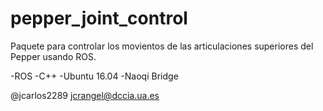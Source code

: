 # pepper_joint_control
Paquete para controlar los movientos de las articulaciones superiores del Pepper usando ROS.

-ROS
-C++
-Ubuntu 16.04
-Naoqi Bridge

@jcarlos2289
jcrangel@dccia.ua.es
